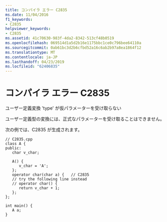 ```yaml
---
title: コンパイラ エラー C2835
ms.date: 11/04/2016
f1_keywords:
- C2835
helpviewer_keywords:
- C2835
ms.assetid: 41c70630-983f-4da2-8342-513cf48b0519
ms.openlocfilehash: 069514d1a5d2b16e1175bbc1ce0c796bee64110a
ms.sourcegitcommit: 0ab61bc3d2b6cfbd52a16c6ab2b97a8ea1864f12
ms.translationtype: MT
ms.contentlocale: ja-JP
ms.lasthandoff: 04/23/2019
ms.locfileid: "62406835"
---
```

# <a name="compiler-error-c2835"></a>コンパイラ エラー C2835

ユーザー定義変換 'type' が仮パラメーターを受け取らない

ユーザー定義型の変換には、正式なパラメーターを受け取ることはできません。

次の例では、C2835 が生成されます。

```
// C2835.cpp
class A {
public:
   char v_char;

   A() {
      v_char = 'A';
   };
   operator char(char a) {   // C2835
   // try the following line instead
   // operator char() {
      return v_char + 1;
   };
};

int main() {
   A a;
}
```